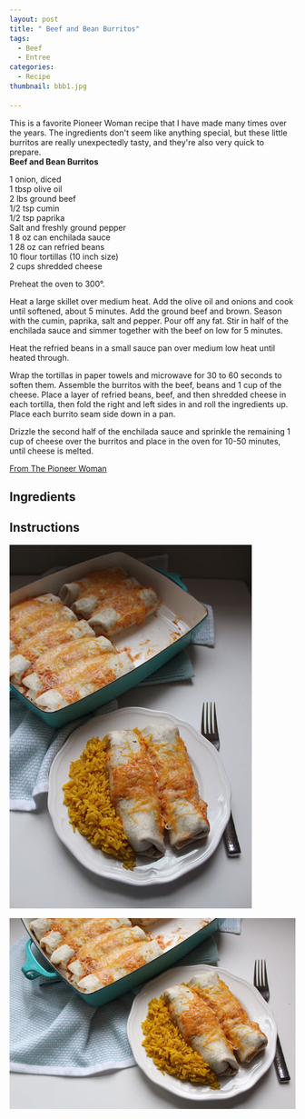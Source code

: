 ```yaml
---
layout: post
title: " Beef and Bean Burritos"
tags:
  - Beef
  - Entree
categories:
  - Recipe
thumbnail: bbb1.jpg

---
```


This is a favorite Pioneer Woman recipe that I have made many times over the years. The ingredients don't seem like anything special, but these little burritos are really unexpectedly tasty, and they're also very quick to prepare.  
**Beef and Bean Burritos**  
  
1 onion, diced  
1 tbsp olive oil  
2 lbs ground beef  
1/2 tsp cumin  
1/2 tsp paprika  
Salt and freshly ground pepper  
1 8 oz can enchilada sauce  
1 28 oz can refried beans  
10 flour tortillas (10 inch size)  
2 cups shredded cheese  
  
Preheat the oven to 300°.  
  
Heat a large skillet over medium heat. Add the olive oil and onions and cook until softened, about 5 minutes. Add the ground beef and brown. Season with the cumin, paprika, salt and pepper. Pour off any fat. Stir in half of the enchilada sauce and simmer together with the beef on low for 5 minutes.  
  
Heat the refried beans in a small sauce pan over medium low heat until heated through.  
  
Wrap the tortillas in paper towels and microwave for 30 to 60 seconds to soften them. Assemble the burritos with the beef, beans and 1 cup of the cheese. Place a layer of refried beans, beef, and then shredded cheese in each tortilla, then fold the right and left sides in and roll the ingredients up. Place each burrito seam side down in a pan.  
  
Drizzle the second half of the enchilada sauce and sprinkle the remaining 1 cup of cheese over the burritos and place in the oven for 10-50 minutes, until cheese is melted.  
  
[From The Pioneer Woman](http://www.foodnetwork.com/recipes/ree-drummond/beef-and-bean-burritos-recipe.html)

## Ingredients



## Instructions







![Image of  Beef and Bean Burritos.](/upload/bbb3.jpg)

![Image of  Beef and Bean Burritos.](/upload/bbb2.jpg)